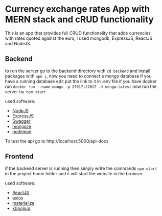 # Currency exchange rates App with MERN stack and cRUD functionality

This is an app that provides full CRUD functionality that adds currencies with rates quoted against the euro, I used mongodb, ExpressJS, ReactJS and NodeJS.

## Backend
to run the server go to the backend directory with `cd backend` and install packages with `npm i`, now you need to connect a mongo database if you have a running database edit put the link to it in .env file if you have docker run ` docker run --name mongo -p 27017:27017 -d mongo:latest
`
now run the server by` npm start`

used software: 
- [NodeJS](https://nodejs.org/en/)
- [ExpressJS](https://expressjs.com/)
- [Swagger](https://www.npmjs.com/package/swagger-ui-express)
- [mongose](https://www.npmjs.com/package/mongoose)
- [nodemon](http://nodemon.io/)

To test the api go to http://localhost:5000/api-docs

## Frontend
if the backend server is running then simply write the commands `npm start` in the project home folder and it will start the website in the browser

used software:
- [ReactJS](https://reactjs.org/)
- [axios](https://github.com/axios/axios)
- [materialize](http://materializecss.com/)
- [x0popup](http://gao-sun.github.io/x0popup)